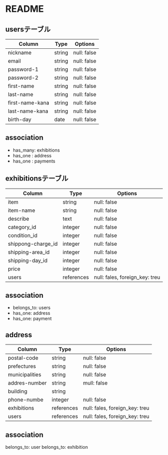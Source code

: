 # README

## usersテーブル

| Column          | Type    | Options     |
| --------------- | ------- | ----------- |
| nickname        | string  | null: false |
| email           | string  | null: false |
| password-1      | string  | null: false |
| password-2      | string  | null: false |
| first-name      | string  | null: false |
| last-name       | string  | null: false |
| first-name-kana | string  | null: false |
| last-name-kana  | string  | null: false |
| birth-day       | date    | null: false |

## association
- has_many: exhibitions
- has_one : address
- has_one : payments


## exhibitionsテーブル

| Column             | Type       | Options                        |
| ------------------ | ---------- | ------------------------------ |
| item               | string     | null: false                    |
| item-name          | string     | null: false                    |
| describe           | text       | null: false                    |
| category_id        | integer    | null: false                    |
| condition_id       | integer    | null: false                    |
| shippong-charge_id | integer    | null: false                    |
| shipping-area_id   | integer    | null: false                    |
| shipping-day_id    | integer    | null: false                    |
| price              | integer    | null: false                    |
| users              | references | null: fales, foreign_key: treu |

## association
- belongs_to: users
- has_one: address
- has_one: payment

## address

| Column          | Type        | Options                        |
| --------------- | ----------- | ------------------------------ |
| postal-code     | string      | null: false                    |
| prefectures     | string      | null: false                    |
| municipalities  | string      | null: false                    |
| addres-number   | string      | mull: false                    |
| building        | string      |                                |
| phone-numbe     | integer     | null: false                    |
| exhibitions     | references  | null: fales, foreign_key: treu |
| users           | references  | null: fales, foreign_key: treu |

## association
belongs_to: user
belongs_to: exhibition

